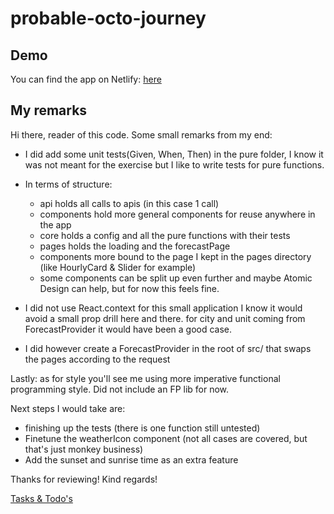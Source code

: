 # probable-octo-journey

## Demo

You can find the app on Netlify: [here](https://dashing-travesseiro-8bc057.netlify.app/)

## My remarks

Hi there, reader of this code.
Some small remarks from my end:

- I did add some unit tests(Given, When, Then) in the pure folder,
  I know it was not meant for the exercise but I like to write tests for pure functions.
- In terms of structure:

  - api holds all calls to apis (in this case 1 call)
  - components hold more general components for reuse anywhere in the app
  - core holds a config and all the pure functions with their tests
  - pages holds the loading and the forecastPage
  - components more bound to the page I kept in the pages directory (like HourlyCard & Slider for example)
  - some components can be split up even further and maybe Atomic Design can help, but for now this feels fine.

- I did not use React.context for this small application I know it would avoid a small prop drill here and there.
  for city and unit coming from ForecastProvider it would have been a good case.

- I did however create a ForecastProvider in the root of src/ that swaps the pages according to the request

Lastly: as for style you'll see me using more imperative functional programming style. Did not include an FP lib for now.

Next steps I would take are:

- finishing up the tests (there is one function still untested)
- Finetune the weatherIcon component (not all cases are covered, but that's just monkey business)
- Add the sunset and sunrise time as an extra feature

Thanks for reviewing! Kind regards!

[Tasks & Todo's](./TASKS.md)
